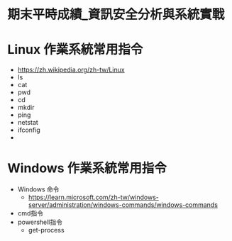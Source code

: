 # 期末平時成績_資訊安全分析與系統實戰

# Linux 作業系統常用指令
- https://zh.wikipedia.org/zh-tw/Linux
- ls
- cat
- pwd
- cd
- mkdir
- ping
- netstat
- ifconfig
- 
# Windows 作業系統常用指令
- Windows 命令
  - https://learn.microsoft.com/zh-tw/windows-server/administration/windows-commands/windows-commands
- cmd指令
- powershell指令
  - get-process 
